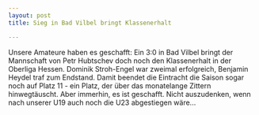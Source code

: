 ```yaml
---
layout: post
title: Sieg in Bad Vilbel bringt Klassenerhalt

---
```


Unsere Amateure haben es geschafft: Ein 3:0 in Bad Vilbel bringt der Mannschaft von Petr Hubtschev doch noch den Klassenerhalt in der Oberliga Hessen. Dominik Stroh-Engel war zweimal erfolgreich, Benjamin Heydel traf zum Endstand. Damit beendet die Eintracht die Saison sogar noch auf Platz 11 - ein Platz, der über das monatelange Zittern hinwegtäuscht. Aber immerhin, es ist geschafft. Nicht auszudenken, wenn nach unserer U19 auch noch die U23 abgestiegen wäre...


